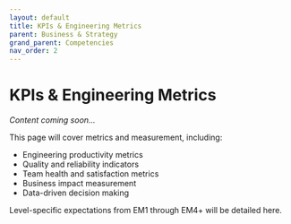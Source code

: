 ```yaml
---
layout: default
title: KPIs & Engineering Metrics
parent: Business & Strategy
grand_parent: Competencies
nav_order: 2
---
```


# KPIs & Engineering Metrics

*Content coming soon...*

This page will cover metrics and measurement, including:

- Engineering productivity metrics
- Quality and reliability indicators
- Team health and satisfaction metrics
- Business impact measurement
- Data-driven decision making

Level-specific expectations from EM1 through EM4+ will be detailed here.